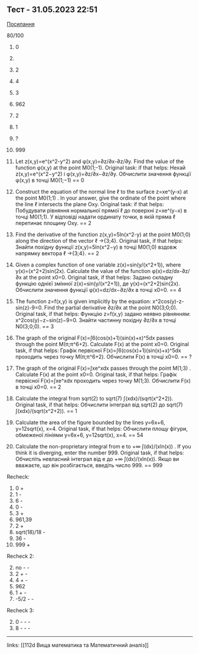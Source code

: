 ## Тест - 31.05.2023 22:51

[Посилання](https://moodle.zp.edu.ua/mod/quiz/view.php?id=67815)

80/100

1. 0
2. 
3. 2
4. 4
5. 3
6. 962
7. 2
8. 1
9. ?
10. 999

1. Let z(x,y)=e^(x^2-y^2) and φ(x,y)=∂z/∂x-∂z/∂y. Find the value of the function φ(x,y) at the point M0(1;-1). Original task: if that helps: Нехай z(x,y)=e^(x^2−y^2) і φ(x,y)=∂z/∂x−∂z/∂y. Обчислити значення функції φ(x,y) в точці M0(1;−1) == 0
2. Construct the equation of the normal line ℓ to the surface z=xe^(y-x) at the point M0(1;1) . In your answer, give the ordinate of the point where the line ℓ intersects the plane Oxy. Original task: if that helps: Побудувати рівняння нормальної прямої ℓ до поверхні z=xe^(y−x) в точці M0(1;1). У відповіді надати ординату точки, в якій пряма ℓ перетинає площину Oxy. == 2
3. Find the derivative of the function z(x,y)=5ln(x^2-y) at the point M0(1;0) along the direction of the vector ℓ →{3;4}. Original task, if that helps: Знайти похідну функції z(x,y)=5ln(x^2−y) в точці M0(1;0) вздовж напрямку вектора ℓ →{3;4}. == 2
4. Given a complex function of one variable z(x)=sin(y/(x^2+1)), where y(x)=(x^2+2)sin(2x). Calculate the value of the function φ(x)=dz/dx-∂z/∂x at the point x0=0. Original task, if that helps: Задано складну функцію однієї змінної z(x)=sin(y/(x^2+1)), де y(x)=(x^2+2)sin(2x). Обчислити значення функції φ(x)=dz/dx−∂z/∂x в точці x0=0. == 4
5. The function z=f(x,y) is given implicitly by the equation: x^2cos(y)-z-sin(z)-9=0. Find the partial derivative ∂z/∂x at the point N0(3;0;0). Original task, if that helps: Функцію z=f(x,y) задано неявно рівнянням: x^2cos(y)−z−sin(z)−9=0. Знайти частинну похідну ∂z/∂x в точці N0(3;0;0). == 3
6. The graph of the original F(x)=∫6(cos(x)+1)(sin(x)+x)^5dx passes through the point M(π;π^6+2). Calculate F(x) at the point x0=0. Original task, if that helps: Графік первісної F(x)=∫6(cos(x)+1)(sin(x)+x)^5dx проходить через точку M(π;π^6+2). Обчислити F(x) в точці x0=0. == ?
7. The graph of the original F(x)=∫xe^xdx passes through the point M(1;3) . Calculate F(x) at the point x0=0. Original task, if that helps: Графік первісної F(x)=∫xe^xdx проходить через точку M(1;3). Обчислити F(x) в точці x0=0. == 2
8. Calculate the integral from sqrt(2) to sqrt(7) ∫(xdx)/(sqrt(x^2+2)). Original task, if that helps: Обчислити інтеграл від sqrt(2) до sqrt(7) ∫(xdx)/(sqrt(x^2+2)). == 1
9. Calculate the area of the figure bounded by the lines y=6x+6, y=12sqrt(x), x=4. Original task, if that helps: Обчислити площу фігури, обмеженої лініями y=6x+6, y=12sqrt(x), x=4. == 54
10. Calculate the non-proprietary integral from e to +∞ ∫(dx)/(xln(x)) . If you think it is diverging, enter the number 999. Original task, if that helps: Обчисліть невласний інтеграл від e до +∞ ∫(dx)/(xln(x)). Якщо ви вважаєте, що він розбігається, введіть число 999. == 999

Recheck:

1. 0 +
2. 1 -
3. 6 -
4. 0 -
5. 3 +
6. 961,39
7. 2 +
8. sqrt(18)/18 -
9. 36 -
10. 999 +

Recheck 2:

2. no - -
3. 2 + -
4. 4 + -
6. 962
8. 1 + -
9. -5/2 - -

Recheck 3:

2. 0 - - - 
9. 8 - - -



---

links: [[112d Вища математика та Математичний аналіз]]

